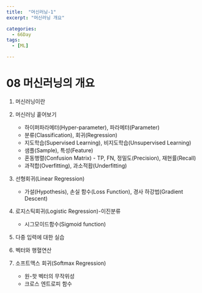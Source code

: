 ```yaml
---
title:  "머신러닝-1"
excerpt: "머신러닝 개요"

categories:
  - 66Day
tags:
  - [ML]

---
```


# 08 머신러닝의 개요

1. 머신러닝이란

2. 머신러닝 훝어보기
	- 하이퍼파라메터(Hyper-parameter), 파라메터(Parameter)
	- 분류(Classification), 회귀(Regression)
	- 지도학습(Supervised Learning), 비지도학습(Unsupervised Learning)
	- 샘플(Sample), 특성(Feature)
	- 혼동행렬(Confusion Matrix) - TP, FN, 정밀도(Precision), 재현률(Recall)
	- 과적합(Overfitting), 과소적홥(Underfitting)
	
	
	
3. 선형회귀(Linear Regression)
	- 가설(Hypothesis), 손실 함수(Loss Function), 경사 하강법(Gradient Descent)

4. 로지스틱회귀(Logistic Regression)-이진분류
	- 시그모이드함수(Sigmoid function)
5. 다중 입력에 대한 실습

6. 벡터와 행혈연산

7. 소프트맥스 회귀(Softmax Regression)
	- 원-핫 벡터의 무작위성
	- 크로스 엔트로피 함수






